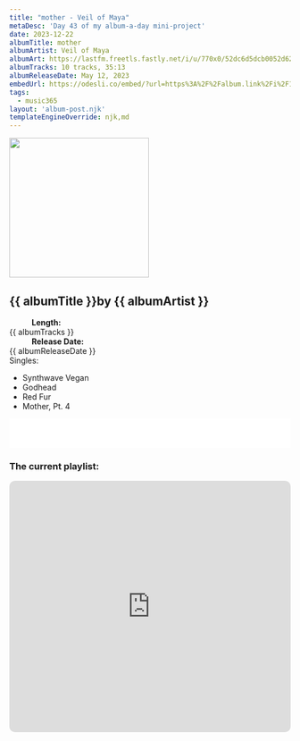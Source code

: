 ```yaml
---
title: "mother - Veil of Maya"
metaDesc: 'Day 43 of my album-a-day mini-project'
date: 2023-12-22
albumTitle: mother
albumArtist: Veil of Maya
albumArt: https://lastfm.freetls.fastly.net/i/u/770x0/52dc6d5dcb0052d62ca3fefdb9ba0d2f.jpg#52dc6d5dcb0052d62ca3fefdb9ba0d2f
albumTracks: 10 tracks, 35:13
albumReleaseDate: May 12, 2023
embedUrl: https://odesli.co/embed/?url=https%3A%2F%2Falbum.link%2Fi%2F1668933391&theme=light
tags:
  - music365
layout: 'album-post.njk'
templateEngineOverride: njk,md
---
```

<aside class="album-profile">
  <div class="album-profile__image">
    <img class="album-image" width="250" height="250" crossorigin="anonymous" src="{{ albumArt }}"/>
  </div>
  <div class="aside__content">
    <h1><strong>{{ albumTitle }}</strong>by {{ albumArtist }}</h1>
    <dl>
      <div>
        <dd><strong>Length:</strong></dd>
        <dt>{{ albumTracks }}</dt>
      </div>
      <div>
        <dd><strong>Release Date:</strong></dd>
        <dt>{{ albumReleaseDate }}</dt>
      </div>
      <div class="singles">
        <span>Singles:</span>
        <ul>
          <li>Synthwave Vegan</li>
          <li>Godhead</li>
          <li>Red Fur</li>
          <li>Mother, Pt. 4</li>
        </ul>
      </div>
    </dl>
    <div class="color-grid">
      <div class="color-grid__container">
					<span class="color color--1"></span>
					<span class="color color--2"></span>
					<span class="color color--3"></span>
      </div>
    </div>
  </div>
</aside>

<iframe width="100%" height="52" src={{ embedUrl }} frameborder="0" allowfullscreen sandbox="allow-same-origin allow-scripts allow-presentation allow-popups allow-popups-to-escape-sandbox" allow="clipboard-read; clipboard-write"></iframe>

### The current playlist:

<iframe allow="autoplay *; encrypted-media *; fullscreen *; clipboard-write" frameborder="0" height="450" style="width:100%;max-width:660px;overflow:hidden;border-radius:10px;" sandbox="allow-forms allow-popups allow-same-origin allow-scripts allow-storage-access-by-user-activation allow-top-navigation-by-user-activation" src="https://embed.music.apple.com/gb/playlist/music365/pl.u-AkAmEd9ix4MAZYJ"></iframe>
